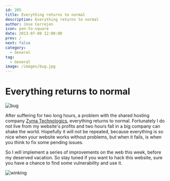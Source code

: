 ```yaml
---
id: 205
title: Everything returns to normal
description: Everything returns to normal
author: Jose Cerrejon
icon: pen-to-square
date: 2013-07-08 12:00:00
prev: /
next: false
category:
  - General
tag:
  - General
image: /images/bug.jpg
---
```


# Everything returns to normal

![bug](/images/bug.jpg)

After suffering for two long hours, a problem with the shared hosting company [Zyma Technologics](http://www.zyma.com/), everything returns to normal. Fortunately I do not live from my website's profits and two hours fall in a big company can shake the world. Hopefully it will not be repeated, because everything is so nice when your website works without problems, but when it fails, is when you think to fix some pending issues.

So I will implement a series of improvements on the web this week, before my deserved vacation. So stay tuned if you want to hack this website, sure you have a chance to find some vulnerability and use it.

![winking](/css/sm/winking_grinning.png)